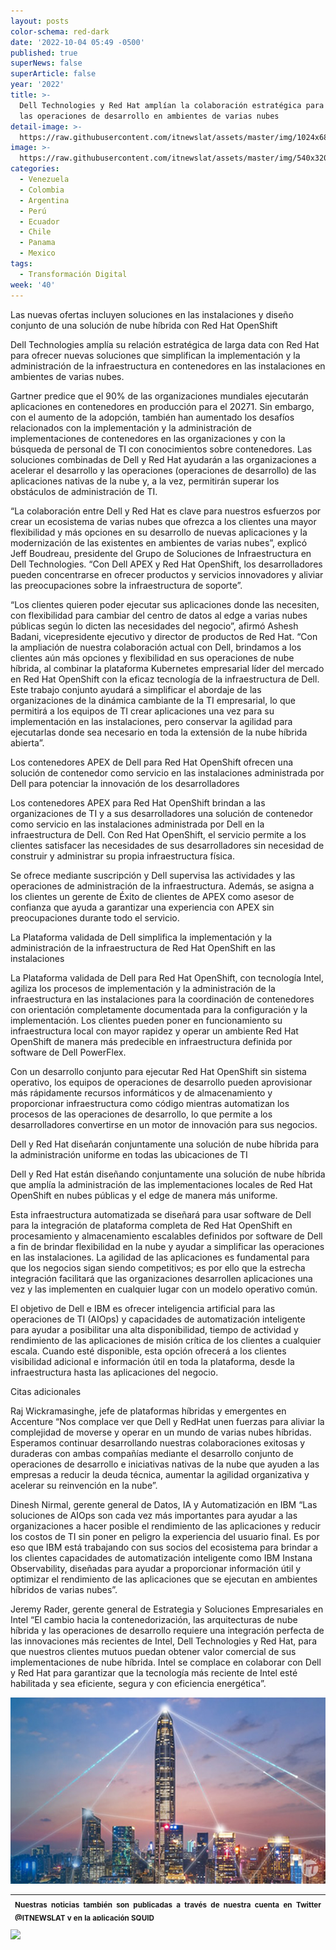 ```yaml
---
layout: posts
color-schema: red-dark
date: '2022-10-04 05:49 -0500'
published: true
superNews: false
superArticle: false
year: '2022'
title: >-
  Dell Technologies y Red Hat amplían la colaboración estratégica para acelerar
  las operaciones de desarrollo en ambientes de varias nubes
detail-image: >-
  https://raw.githubusercontent.com/itnewslat/assets/master/img/1024x680/variedad-de-nubes-g.jpg
image: >-
  https://raw.githubusercontent.com/itnewslat/assets/master/img/540x320/variedad-de-nubes-p.jpg
categories:
  - Venezuela
  - Colombia
  - Argentina
  - Perú
  - Ecuador
  - Chile
  - Panama
  - Mexico
tags:
  - Transformación Digital
week: '40'
---
```

Las nuevas ofertas incluyen soluciones en las instalaciones y diseño conjunto de una solución de nube híbrida con Red Hat OpenShift

Dell Technologies amplía su relación estratégica de larga data con Red Hat para ofrecer nuevas soluciones que simplifican la implementación y la administración de la infraestructura en contenedores en las instalaciones en ambientes de varias nubes.

Gartner predice que el 90% de las organizaciones mundiales ejecutarán aplicaciones en contenedores en producción para el 20271. Sin embargo, con el aumento de la adopción, también han aumentado los desafíos relacionados con la implementación y la administración de implementaciones de contenedores en las organizaciones y con la búsqueda de personal de TI con conocimientos sobre contenedores. Las soluciones combinadas de Dell y Red Hat ayudarán a las organizaciones a acelerar el desarrollo y las operaciones (operaciones de desarrollo) de las aplicaciones nativas de la nube y, a la vez, permitirán superar los obstáculos de administración de TI. 

“La colaboración entre Dell y Red Hat es clave para nuestros esfuerzos por crear un ecosistema de varias nubes que ofrezca a los clientes una mayor flexibilidad y más opciones en su desarrollo de nuevas aplicaciones y la modernización de las existentes en ambientes de varias nubes”, explicó Jeff Boudreau, presidente del Grupo de Soluciones de Infraestructura en Dell Technologies. “Con Dell APEX y Red Hat OpenShift, los desarrolladores pueden concentrarse en ofrecer productos y servicios innovadores y aliviar las preocupaciones sobre la infraestructura de soporte”. 

“Los clientes quieren poder ejecutar sus aplicaciones donde las necesiten, con flexibilidad para cambiar del centro de datos al edge a varias nubes públicas según lo dicten las necesidades del negocio”, afirmó Ashesh Badani, vicepresidente ejecutivo y director de productos de Red Hat. “Con la ampliación de nuestra colaboración actual con Dell, brindamos a los clientes aún más opciones y flexibilidad en sus operaciones de nube híbrida, al combinar la plataforma Kubernetes empresarial líder del mercado en Red Hat OpenShift con la eficaz tecnología de la infraestructura de Dell. Este trabajo conjunto ayudará a simplificar el abordaje de las organizaciones de la dinámica cambiante de la TI empresarial, lo que permitirá a los equipos de TI crear aplicaciones una vez para su implementación en las instalaciones, pero conservar la agilidad para ejecutarlas donde sea necesario en toda la extensión de la nube híbrida abierta”.

Los contenedores APEX de Dell para Red Hat OpenShift ofrecen una solución de contenedor como servicio en las instalaciones administrada por Dell para potenciar la innovación de los desarrolladores

Los contenedores APEX para Red Hat OpenShift brindan a las organizaciones de TI y a sus desarrolladores una solución de contenedor como servicio en las instalaciones administrada por Dell en la infraestructura de Dell. Con Red Hat OpenShift, el servicio permite a los clientes satisfacer las necesidades de sus desarrolladores sin necesidad de construir y administrar su propia infraestructura física. 

Se ofrece mediante suscripción y Dell supervisa las actividades y las operaciones de administración de la infraestructura. Además, se asigna a los clientes un gerente de Éxito de clientes de APEX como asesor de confianza que ayuda a garantizar una experiencia con APEX sin preocupaciones durante todo el servicio.  

La Plataforma validada de Dell simplifica la implementación y la administración de la infraestructura de Red Hat OpenShift en las instalaciones

La Plataforma validada de Dell para Red Hat OpenShift, con tecnología Intel, agiliza los procesos de implementación y la administración de la infraestructura en las instalaciones para la coordinación de contenedores con orientación completamente documentada para la configuración y la implementación. Los clientes pueden poner en funcionamiento su infraestructura local con mayor rapidez y operar un ambiente Red Hat OpenShift de manera más predecible en infraestructura definida por software de Dell PowerFlex. 

Con un desarrollo conjunto para ejecutar Red Hat OpenShift sin sistema operativo, los equipos de operaciones de desarrollo pueden aprovisionar más rápidamente recursos informáticos y de almacenamiento y proporcionar infraestructura como código mientras automatizan los procesos de las operaciones de desarrollo, lo que permite a los desarrolladores convertirse en un motor de innovación para sus negocios.

Dell y Red Hat diseñarán conjuntamente una solución de nube híbrida para la administración uniforme en todas las ubicaciones de TI 

Dell y Red Hat están diseñando conjuntamente una solución de nube híbrida que amplía la administración de las implementaciones locales de Red Hat OpenShift en nubes públicas y el edge de manera más uniforme.

Esta infraestructura automatizada se diseñará para usar software de Dell para la integración de plataforma completa de Red Hat OpenShift en procesamiento y almacenamiento escalables definidos por software de Dell a fin de brindar flexibilidad en la nube y ayudar a simplificar las operaciones en las instalaciones. La agilidad de las aplicaciones es fundamental para que los negocios sigan siendo competitivos; es por ello que la estrecha integración facilitará que las organizaciones desarrollen aplicaciones una vez y las implementen en cualquier lugar con un modelo operativo común.   

El objetivo de Dell e IBM es ofrecer inteligencia artificial para las operaciones de TI (AIOps) y capacidades de automatización inteligente para ayudar a posibilitar una alta disponibilidad, tiempo de actividad y rendimiento de las aplicaciones de misión crítica de los clientes a cualquier escala. Cuando esté disponible, esta opción ofrecerá a los clientes visibilidad adicional e información útil en toda la plataforma, desde la infraestructura hasta las aplicaciones del negocio.

Citas adicionales

Raj Wickramasinghe, jefe de plataformas híbridas y emergentes en Accenture
“Nos complace ver que Dell y RedHat unen fuerzas para aliviar la complejidad de moverse y operar en un mundo de varias nubes híbridas. Esperamos continuar desarrollando nuestras colaboraciones exitosas y duraderas con ambas compañías mediante el desarrollo conjunto de operaciones de desarrollo e iniciativas nativas de la nube que ayuden a las empresas a reducir la deuda técnica, aumentar la agilidad organizativa y acelerar su reinvención en la nube”. 

Dinesh Nirmal, gerente general de Datos, IA y Automatización en IBM
“Las soluciones de AIOps son cada vez más importantes para ayudar a las organizaciones a hacer posible el rendimiento de las aplicaciones y reducir los costos de TI sin poner en peligro la experiencia del usuario final. Es por eso que IBM está trabajando con sus socios del ecosistema para brindar a los clientes capacidades de automatización inteligente como IBM Instana Observability, diseñadas para ayudar a proporcionar información útil y optimizar el rendimiento de las aplicaciones que se ejecutan en ambientes híbridos de varias nubes”.

Jeremy Rader, gerente general de Estrategia y Soluciones Empresariales en Intel 
“El cambio hacia la contenedorización, las arquitecturas de nube híbrida y las operaciones de desarrollo requiere una integración perfecta de las innovaciones más recientes de Intel, Dell Technologies y Red Hat, para que nuestros clientes mutuos puedan obtener valor comercial de sus implementaciones de nube híbrida. Intel se complace en colaborar con Dell y Red Hat para garantizar que la tecnología más reciente de Intel esté habilitada y sea eficiente, segura y con eficiencia energética”. 

![](https://raw.githubusercontent.com/itnewslat/assets/master/img/540x320/variedad-de-nubes-p.jpg)

<table style="height: 42px;" width="569">
<tbody>
<tr>
<td style="text-align: justify;"><sub><strong>Nuestras noticias también son publicadas a través de nuestra cuenta en Twitter <a href="https://twitter.com/itnewslat?lang=es">@ITNEWSLAT</a> y en la aplicación <a href="https://squidapp.co/en/">SQUID</a></strong></sub></td>
</tr>
</tbody>
</table>

<img src="https://tracker.metricool.com/c3po.jpg?hash=56f88a41e39ab42c063cc51676587a04"/>